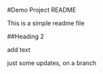 #Demo Project README

This is a simple readme file

##Heading 2

add text

just some updates, on a branch

